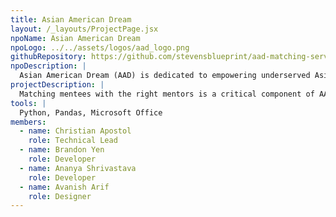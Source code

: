 ```yaml
---
title: Asian American Dream
layout: /_layouts/ProjectPage.jsx
npoName: Asian American Dream
npoLogo: ../../assets/logos/aad_logo.png
githubRepository: https://github.com/stevensblueprint/aad-matching-service
npoDescription: |
  Asian American Dream (AAD) is dedicated to empowering underserved Asian American and Pacific Islander undergraduates by providing career-focused mentorship and professional development opportunities. Their signature KIN Mentorship Program fosters meaningful connections between students and industry professionals, helping mentees explore career paths, build confidence, and gain the skills needed to succeed. Over the course of a 12-month program, participants develop a sense of community, unlock the power of cultural kinship, and work toward achieving milestone career goals. Through mentorship, AAD inspires students to dream big and equips them with the tools to turn those aspirations into reality.
projectDescription: |
  Matching mentees with the right mentors is a critical component of AAD’s KIN Mentorship Program, but the manual pairing process required over 48 hours of work each year. To streamline this process, Blueprint developed an automated matching system based on the Gale-Shapley Algorithm, ensuring that mentees and mentors are paired based on their ranked preferences and relevant industry experience. The system processes participant submissions, applies similarity scoring based on selected criteria, and generates optimal matches efficiently. Additionally, a user-friendly directory allows mentors and mentees to browse profiles, fostering better engagement within the program. This solution significantly reduces administrative workload while improving the quality and fairness of mentor-mentee pairings.
tools: |
  Python, Pandas, Microsoft Office
members:
  - name: Christian Apostol
    role: Technical Lead
  - name: Brandon Yen
    role: Developer
  - name: Ananya Shrivastava
    role: Developer
  - name: Avanish Arif
    role: Designer
---
```

